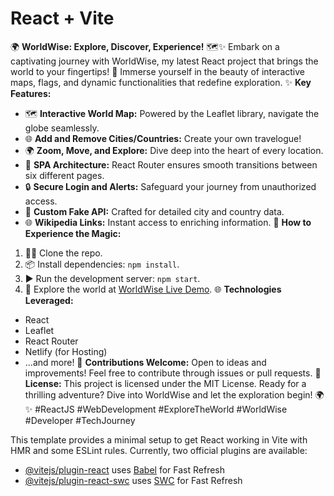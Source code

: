 # React + Vite
🌍 **WorldWise: Explore, Discover, Experience!** 🗺️✨
Embark on a captivating journey with WorldWise, my latest React project that brings the world to your fingertips! 🚀 Immerse yourself in the beauty of interactive maps, flags, and dynamic functionalities that redefine exploration.
✨ **Key Features:**
- 🗺️ **Interactive World Map:** Powered by the Leaflet library, navigate the globe seamlessly.
- 🌐 **Add and Remove Cities/Countries:** Create your own travelogue!
- 🌍 **Zoom, Move, and Explore:** Dive deep into the heart of every location.
- 🚀 **SPA Architecture:** React Router ensures smooth transitions between six different pages.
- 🔒 **Secure Login and Alerts:** Safeguard your journey from unauthorized access.
- 📍 **Custom Fake API:** Crafted for detailed city and country data.
- 🌐 **Wikipedia Links:** Instant access to enriching information.
🚀 **How to Experience the Magic:**
1. 🧑‍💻 Clone the repo.
2. 📦 Install dependencies: `npm install`.
3. ▶️ Run the development server: `npm start`.
4. 🚀 Explore the world at [WorldWise Live Demo](https://meeladworldwise.netlify.app/).
🌐 **Technologies Leveraged:**
- React
- Leaflet
- React Router
- Netlify (for Hosting)
- ...and more!
🤝 **Contributions Welcome:** Open to ideas and improvements! Feel free to contribute through issues or pull requests.
📄 **License:** This project is licensed under the MIT License.
Ready for a thrilling adventure? Dive into WorldWise and let the exploration begin! 🌍✨
#ReactJS #WebDevelopment #ExploreTheWorld #WorldWise #Developer #TechJourney

This template provides a minimal setup to get React working in Vite with HMR and some ESLint rules.
Currently, two official plugins are available:
- [@vitejs/plugin-react](https://github.com/vitejs/vite-plugin-react/blob/main/packages/plugin-react/README.md) uses [Babel](https://babeljs.io/) for Fast Refresh
- [@vitejs/plugin-react-swc](https://github.com/vitejs/vite-plugin-react-swc) uses [SWC](https://swc.rs/) for Fast Refresh
